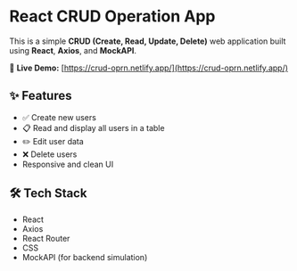 # React CRUD Operation App

This is a simple **CRUD (Create, Read, Update, Delete)** web application built using **React**, **Axios**, and **MockAPI**.

🔗 **Live Demo:** [https://crud-oprn.netlify.app/](https://crud-oprn.netlify.app/)

## ✨ Features

- ✅ Create new users
- 📋 Read and display all users in a table
- ✏️ Edit user data
- ❌ Delete users
- Responsive and clean UI

## 🛠️ Tech Stack

- React
- Axios
- React Router
- CSS
- MockAPI (for backend simulation)


